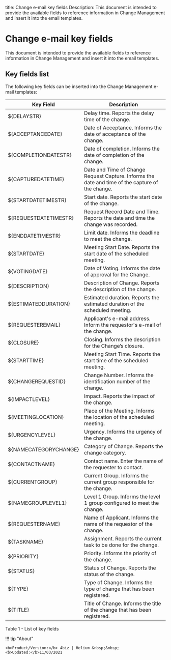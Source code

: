 title: Change e-mail key fields
Description: This document is intended to provide the available fields to reference information in Change Management and insert it into the email templates.

# Change e-mail key fields

This document is intended to provide the available fields to reference information in Change Management and insert it into the email templates.

Key fields list
-------------------

The following key fields can be inserted into the Change Management e-mail templates:

| Key Field             | Description                                                                                      |
|-----------------------|--------------------------------------------------------------------------------------------------|
| ${DELAYSTR}           | Delay time. Reports the delay time of the change.                                                |
| ${ACCEPTANCEDATE}     | Date of Acceptance. Informs the date of acceptance of the change.                                |
| ${COMPLETIONDATESTR}  | Date of completion. Informs the date of completion of the change.                                |
| ${CAPTUREDATETIME}    | Date and Time of Change Request Capture. Informs the date and time of the capture of the change. |
| ${STARTDATETIMESTR}   | Start date. Reports the start date of the change.                                                |
| ${REQUESTDATETIMESTR} | Request Record Date and Time. Reports the date and time the change was recorded.                 |
| ${ENDDATETIMESTR}     | Limit date. Informs the deadline to meet the change.                                             |
| ${STARTDATE}          | Meeting Start Date. Reports the start date of the scheduled meeting.                             |
| ${VOTINGDATE}         | Date of Voting. Informs the date of approval for the Change.                                     |
| ${DESCRIPTION}        | Description of Change. Reports the description of the change.                                    |
| ${ESTIMATEDDURATION}  | Estimated duration. Reports the estimated duration of the scheduled meeting.                     |
| ${REQUESTEREMAIL}     | Applicant's e-mail address. Inform the requestor's e-mail of the change.                         |
| ${CLOSURE}            | Closing. Informs the description for the Change’s closure.                                       |
| ${STARTTIME}          | Meeting Start Time. Reports the start time of the scheduled meeting.                             |
| ${CHANGEREQUESTID}    | Change Number. Informs the identification number of the change.                                  |
| ${IMPACTLEVEL}        | Impact. Reports the impact of the change.                                                        |
| ${MEETINGLOCATION}    | Place of the Meeting. Informs the location of the scheduled meeting.                             |
| ${URGENCYLEVEL}       | Urgency. Informs the urgency of the change.                                                      |
| ${NAMECATEGORYCHANGE} | Category of Change. Reports the change category.                                                 |
| ${CONTACTNAME}        | Contact name. Enter the name of the requester to contact.                                        |
| ${CURRENTGROUP}       | Current Group. Informs the current group responsible for the change.                             |
| ${NAMEGROUPLEVEL1}    | Level 1 Group. Informs the level 1 group configured to meet the change.                          |
| ${REQUESTERNAME}      | Name of Applicant. Informs the name of the requestor of the change.                              |
| ${TASKNAME}           | Assignment. Reports the current task to be done for the change.                                  |
| ${PRIORITY}           | Priority. Informs the priority of the change.                                                    |
| ${STATUS}             | Status of Change. Reports the status of the change.                                              |
| ${TYPE}               | Type of Change. Informs the type of change that has been registered.                             |
| ${TITLE}              | Title of Change. Informs the title of the change that has been registered.                       |

Table 1 - List of key fields

!!! tip "About"

    <b>Product/Version:</b> 4biz | Helium &nbsp;&nbsp;
    <b>Updated:</b>11/03/2021
